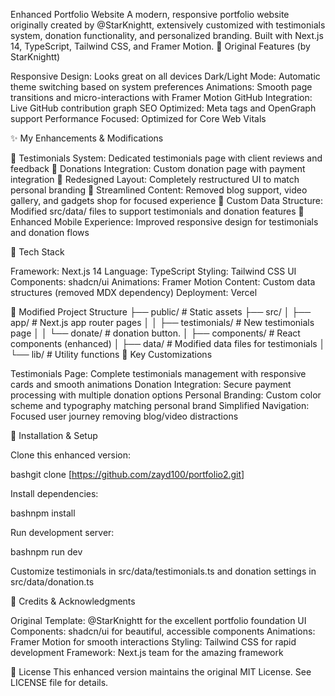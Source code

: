 Enhanced Portfolio Website
A modern, responsive portfolio website originally created by @StarKnightt, extensively customized with testimonials system, donation functionality, and personalized branding. Built with Next.js 14, TypeScript, Tailwind CSS, and Framer Motion.
🌟 Original Features (by StarKnightt)

Responsive Design: Looks great on all devices
Dark/Light Mode: Automatic theme switching based on system preferences
Animations: Smooth page transitions and micro-interactions with Framer Motion
GitHub Integration: Live GitHub contribution graph
SEO Optimized: Meta tags and OpenGraph support
Performance Focused: Optimized for Core Web Vitals

✨ My Enhancements & Modifications

📝 Testimonials System: Dedicated testimonials page with client reviews and feedback
💖 Donations Integration: Custom donation page with payment integration
🎨 Redesigned Layout: Completely restructured UI to match personal branding
🧹 Streamlined Content: Removed blog support, video gallery, and gadgets shop for focused experience
🔧 Custom Data Structure: Modified src/data/ files to support testimonials and donation features
📱 Enhanced Mobile Experience: Improved responsive design for testimonials and donation flows

🚀 Tech Stack

Framework: Next.js 14
Language: TypeScript
Styling: Tailwind CSS
UI Components: shadcn/ui
Animations: Framer Motion
Content: Custom data structures (removed MDX dependency)
Deployment: Vercel

📁 Modified Project Structure
├── public/           # Static assets
├── src/
│   ├── app/         # Next.js app router pages
│   │   ├── testimonials/  # New testimonials page
│   │   └── donate/        # donation button.
│   ├── components/  # React components (enhanced)
│   ├── data/        # Modified data files for testimonials
│   └── lib/         # Utility functions
🎨 Key Customizations

Testimonials Page: Complete testimonials management with responsive cards and smooth animations
Donation Integration: Secure payment processing with multiple donation options
Personal Branding: Custom color scheme and typography matching personal brand
Simplified Navigation: Focused user journey removing blog/video distractions

🔧 Installation & Setup

Clone this enhanced version:

bashgit clone [https://github.com/zayd100/portfolio2.git]

Install dependencies:

bashnpm install

Run development server:

bashnpm run dev

Customize testimonials in src/data/testimonials.ts and donation settings in src/data/donation.ts

🙏 Credits & Acknowledgments

Original Template: @StarKnightt for the excellent portfolio foundation
UI Components: shadcn/ui for beautiful, accessible components
Animations: Framer Motion for smooth interactions
Styling: Tailwind CSS for rapid development
Framework: Next.js team for the amazing framework

📄 License
This enhanced version maintains the original MIT License. See LICENSE file for details.